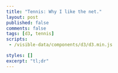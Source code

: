 ```yaml
---
title: "Tennis: Why I like the net."
layout: post
published: false
comments: false
tags: [d3, tennis]
scripts: 
 - /visible-data/components/d3/d3.min.js

styles: []
excerpt: "tl;dr"
---
```

<style type="text/css">
body { position: relative; }
#court {
    width: 50%;
    float: left;
    margin-right: 1em;
}
#court svg {
    background-color: #1d723d;
}

#court line {
    stroke: #eee;
    stroke-width: 1px;
}

#court line:nth-child(2) {
    stroke-width: 3px;
}

.triangle,
.player {
    stroke: orange;
    stroke-width: 1;
    fill: orange;
    fill-opacity: .5;
}

.player:hover,
.point:hover {
    cursor: move;
}

</style>

<div id="court"></div>

<script type="text/javascript">

var tc = tenniscourt().margin({top: 30, right: 30, bottom: 30, left: 30})
  , court = d3.select('#court').call(tc);

var c = tc.dimensions()
  , x = court.property('x')
  , y = court.property('y');

var triangle = [
    [c.width / 2, c.height], // player
    [c.alley, 0],            // left
    [c.width - c.alley, 0]   // right
];

var line = d3.svg.line()
    .x(function(d) { return x(d[0]); })
    .y(function(d) { return y(d[1]); });

var drag = d3.behavior.drag().on('drag', function() {
    var circle = d3.select(this)
      , pos = [x.invert(d3.event.x), y.invert(d3.event.y)];

    if (circle.classed('player')) {
        // move player circle and update data
        // limiting movement to one side of the court
        var cy = Math.max(c.height / 2 + 2, pos[1]);
        circle
            .datum([pos[0], cy])
            .attr('cx', d3.event.x)
            .attr('cy', y(cy));
    } else {
        // for points, just update y, freeze x
        // this keeps each point on a sideline
        // points need to stay within the court
        var cy = Math.min(Math.max(0, pos[1]), c.height / 2 - 2);
        circle
            .datum(function(d) {
                return [d[0], cy];
            })
            .attr('cy', y(cy));
    }

    // pull data out of the circles
    // and update the triangle path
    path.datum(court.selectAll('circle').data())
        .attr('d', line);
});

var path = court.select('svg g').append('path')
    .datum(triangle)
    .attr('class', 'triangle')
    .attr('d', line);

var points = court.select('svg g').selectAll('circle.point')
    .data(triangle.slice(1,3)); // just left and right

points.enter().append('circle')
    .attr('class', 'point');

points.attr('r', 5)
    .attr('cx', function(d) { return x(d[0]); })
    .attr('cy', function(d) { return y(d[1]); })
    .call(drag);

var player = court.select('svg g').append('circle')
    .datum(triangle[0])
    .attr('class', 'player')
    .attr('r', 10)
    .attr('cx', function(d) { return x(d[0]); })
    .attr('cy', function(d) { return y(d[1]); })
    .call(drag);

d3.select(window).on('resize', function() { court.call(tc); });

function tenniscourt() {
    /***
    Returns a function that will render a tennis court
    to each item in a selection.
    
    Usage: 
        d3.select('#court').call(tenniscourt())
    ***/

    var margin = {top: 10, right: 10, bottom: 10, left: 10}
      , cw = 36 // standard court dimensions, in feet
      , ch = 78
      , alley = 4.5;

    function tc(selection) {
        // render a court to each element in this selection
        selection.each(function(d, i) {
            var el = d3.select(this)
              , width = parseInt(el.style('width'), 10)
              , width = width - margin.left - margin.right
              , height = width * (ch / cw);

            // scales
            var x = d3.scale.linear()
                .domain([0, cw]) // width of a court
                .range([0, width]);

            var y = d3.scale.linear()
                .domain([0, ch])
                .range([0, height]);

            // stash the scales on the element
            this.x = x;
            this.y = y;

            // ensure one svg element
            el.selectAll('svg')
                .data([0])
              .enter().append('svg')
              .append('g')
                .attr('transform', 'translate(' + [margin.left, margin.top] + ')');

            // set dimensions in the update
            el.select('svg')
                .style('width', (width + margin.left + margin.right) + 'px')
                .style('height', (height + margin.top + margin.bottom) + 'px')

            // now grab the g element
            var court = el.select('svg g');

            // baselines
            var baselines = court.selectAll('line.baseline')
                .data([0, ch / 2, ch]);
            
            baselines.enter().append('line')
                .attr('class', 'baseline');

            baselines.attr('x1', 0)
                .attr('x2', x(cw))
                .attr('y1', y)
                .attr('y2', y);

            // sidelines
            var sidelines = court.selectAll('line.sideline')
                .data([0, alley, cw - alley, cw]);
            
            sidelines.enter().append('line')
                .attr('class', 'sideline');
            
            sidelines.attr('x1', x)
                .attr('x2', x)
                .attr('y1', 0)
                .attr('y2', y(ch));

            // service boxes
            //var service = [ch / 2 + 21, ch / 2 - 21];
            var service = court.selectAll('line.service')
                .data([ch / 2 + 21, ch / 2 - 21]);
            
            service.enter().append('line')
                .attr('class', 'service');

            service.attr('x1', x(alley)) // start at the alley
                .attr('x2', x(cw - alley)) // end at the opposite alley
                .attr('y1', y)
                .attr('y2', y);

            var center = court.selectAll('line.center')
                .data(service.data());
            
            center.enter().append('line')
                .attr('class', 'center');

            center.attr('x1', x(cw / 2))
                .attr('x2', x(cw / 2))
                .attr('y1', y)
                .attr('y2', y(ch / 2));

            // center marks
            var marks = court.selectAll('line.mark')
                .data([0, ch - 1]);
            
            marks.enter().append('line')
                .attr('class', 'mark');

            marks.attr('x1', x(cw / 2))
                .attr('x2', x(cw / 2))
                .attr('y1', y)
                .attr('y2', function(d) { return y(d) + y(1); });
        });
    }

    tc.margin = function(m) {
        if (arguments.length > 0) {
            margin = m;
            return tc;
        } else {
            return margin;
        }
    }

    tc.dimensions = function() {
        // return court dimensions, for utility
        return {
            width: cw,
            height: ch,
            alley: alley
        }
    }

    return tc;
}
</script>